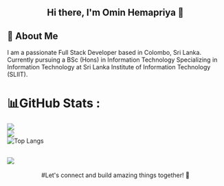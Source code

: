 <div align="center">
  <h2>Hi there, I'm Omin Hemapriya 👋</h2>
</div>


## 💫 About Me
I am a passionate Full Stack Developer based in Colombo, Sri Lanka. Currently pursuing a BSc (Hons) in Information Technology
Specializing in Information Technology at Sri Lanka Institute of Information Technology (SLIIT).

# 📊GitHub Stats :
![](https://github-readme-stats.vercel.app/api?username=omin-h&theme=highcontrast&hide_border=false&include_all_commits=false&count_private=false)<br/>
![](https://github-readme-streak-stats.herokuapp.com/?user=omin-h&theme=highcontrast&hide_border=false)<br/>
![Top Langs](https://github-readme-stats.vercel.app/api/top-langs/?username=omin-h&theme=highcontrast&layout=compact)

![](https://quotes-github-readme.vercel.app/api?type=horizontal&theme=gruvbox)
---


<p align="center">
  #Let's connect and build amazing things together! 🚀
</p>
